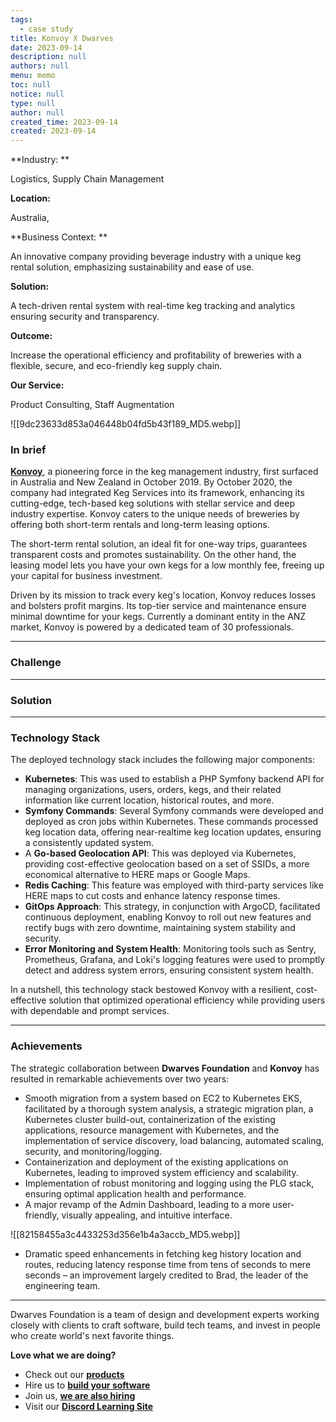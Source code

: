 ```yaml
---
tags: 
  - case study
title: Konvoy X Dwarves
date: 2023-09-14
description: null
authors: null
menu: memo
toc: null
notice: null
type: null
author: null
created_time: 2023-09-14
created: 2023-09-14
---
```


<!-- column_list d283d8e2-ff8c-4d30-a987-d4a95cf3df78 -->

<!-- column 98b5d81d-cbf4-4f42-b017-9a2d15c034b8 -->

<!-- table_of_contents 47e1d790-2756-49aa-bdc4-470d5ccce5b6 -->


<!-- column 8b465a34-968b-4d23-9c98-4f454640bc90 -->

**Industry: **

Logistics, Supply Chain Management

**Location:** 

Australia, 

**Business Context: **

An innovative company providing beverage industry with a unique keg rental solution, emphasizing sustainability and ease of use.

**Solution:** 

A tech-driven rental system with real-time keg tracking and analytics ensuring security and transparency.

**Outcome:** 

Increase the operational efficiency and profitability of breweries with a flexible, secure, and eco-friendly keg supply chain.

**Our Service:** 

Product Consulting, Staff Augmentation

![[9dc23633d853a046448b04fd5b43f189_MD5.webp]]


### In brief

**[Konvoy](http://konvoykegs.com/)**, a pioneering force in the keg management industry, first surfaced in Australia and New Zealand in October 2019. By October 2020, the company had integrated Keg Services into its framework, enhancing its cutting-edge, tech-based keg solutions with stellar service and deep industry expertise. Konvoy caters to the unique needs of breweries by offering both short-term rentals and long-term leasing options.

The short-term rental solution, an ideal fit for one-way trips, guarantees transparent costs and promotes sustainability. On the other hand, the leasing model lets you have your own kegs for a low monthly fee, freeing up your capital for business investment.

Driven by its mission to track every keg's location, Konvoy reduces losses and bolsters profit margins. Its top-tier service and maintenance ensure minimal downtime for your kegs. Currently a dominant entity in the ANZ market, Konvoy is powered by a dedicated team of 30 professionals.


---

### Challenge


---

### Solution


---


### Technology Stack

The deployed technology stack includes the following major components:

* **Kubernetes**: This was used to establish a PHP Symfony backend API for managing organizations, users, orders, kegs, and their related information like current location, historical routes, and more.
* **Symfony Commands**: Several Symfony commands were developed and deployed as cron jobs within Kubernetes. These commands processed keg location data, offering near-realtime keg location updates, ensuring a consistently updated system.
* A **Go-based Geolocation API**: This was deployed via Kubernetes, providing cost-effective geolocation based on a set of SSIDs, a more economical alternative to HERE maps or Google Maps.
* **Redis Caching**: This feature was employed with third-party services like HERE maps to cut costs and enhance latency response times.
* **GitOps Approach**: This strategy, in conjunction with ArgoCD, facilitated continuous deployment, enabling Konvoy to roll out new features and rectify bugs with zero downtime, maintaining system stability and security.
* **Error Monitoring and System Health**: Monitoring tools such as Sentry, Prometheus, Grafana, and Loki's logging features were used to promptly detect and address system errors, ensuring consistent system health.

In a nutshell, this technology stack bestowed Konvoy with a resilient, cost-effective solution that optimized operational efficiency while providing users with dependable and prompt services.


---

### Achievements

The strategic collaboration between **Dwarves Foundation** and **Konvoy** has resulted in remarkable achievements over two years:

* Smooth migration from a system based on EC2 to Kubernetes EKS, facilitated by a thorough system analysis, a strategic migration plan, a Kubernetes cluster build-out, containerization of the existing applications, resource management with Kubernetes, and the implementation of service discovery, load balancing, automated scaling, security, and monitoring/logging.
* Containerization and deployment of the existing applications on Kubernetes, leading to improved system efficiency and scalability.
* Implementation of robust monitoring and logging using the PLG stack, ensuring optimal application health and performance.
* A major revamp of the Admin Dashboard, leading to a more user-friendly, visually appealing, and intuitive interface.

![[82158455a3c4433253d356e1b4a3accb_MD5.webp]]

* Dramatic speed enhancements in fetching keg history location and routes, reducing latency response time from tens of seconds to mere seconds – an improvement largely credited to Brad, the leader of the engineering team.

---


Dwarves Foundation is a team of design and development experts working closely with clients to craft software, build tech teams, and invest in people who create world's next favorite things.

**Love what we are doing?**

* Check out our **[products](https://superbits.co/)**
* Hire us to **[build your software](https://d.foundation/)**
* Join us, **[we are also hiring](https://github.com/dwarvesf/WeAreHiring)**
* Visit our **[Discord Learning Site](https://discord.gg/dzNBpNTVEZ)**